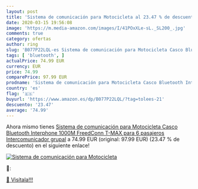 ```yaml
---
layout: post
title: 'Sistema de comunicación para Motocicleta al 23.47 % de descuento'
date: 2020-03-15 19:56:08
image: 'https://m.media-amazon.com/images/I/41POxXLe-sL._SL200_.jpg'
comments: true
category: ofertas
author: ring
slug: 'B077P22LQL-es Sistema de comunicación para Motocicleta Casco Bluetooth...'
tags: [ 'bluetooth', ]
actualPrice: 74.99 EUR
currency: EUR
price: 74.99
comparePrice: 97.99 EUR
prodname: 'Sistema de comunicación para Motocicleta Casco Bluetooth Interphone 1000M FreedConn T-MAX para 6 pasajeros Intercomunicador grupal'
country: 'es'
flag: '🇪🇸'
buyurl: 'https://www.amazon.es/dp/B077P22LQL/?tag=tolees-21'
descuento: '23.47'
average: '74.99'
---
```


Ahora mismo tienes [Sistema de comunicación para Motocicleta Casco Bluetooth Interphone 1000M FreedConn T-MAX para 6 pasajeros Intercomunicador grupal](https://www.amazon.es/dp/B077P22LQL/?tag=tolees-21) a 74.99 EUR (original: 97.99 EUR) (23.47 %  de descuento) en el siguiente enlace!

[![Sistema de comunicación para Motocicleta](https://m.media-amazon.com/images/I/41POxXLe-sL._SL200_.jpg)](https://www.amazon.es/dp/B077P22LQL/?tag=tolees-21)

🔎:


[🛒 Visítala!!!](https://www.amazon.es/dp/B077P22LQL/?tag=tolees-21)
